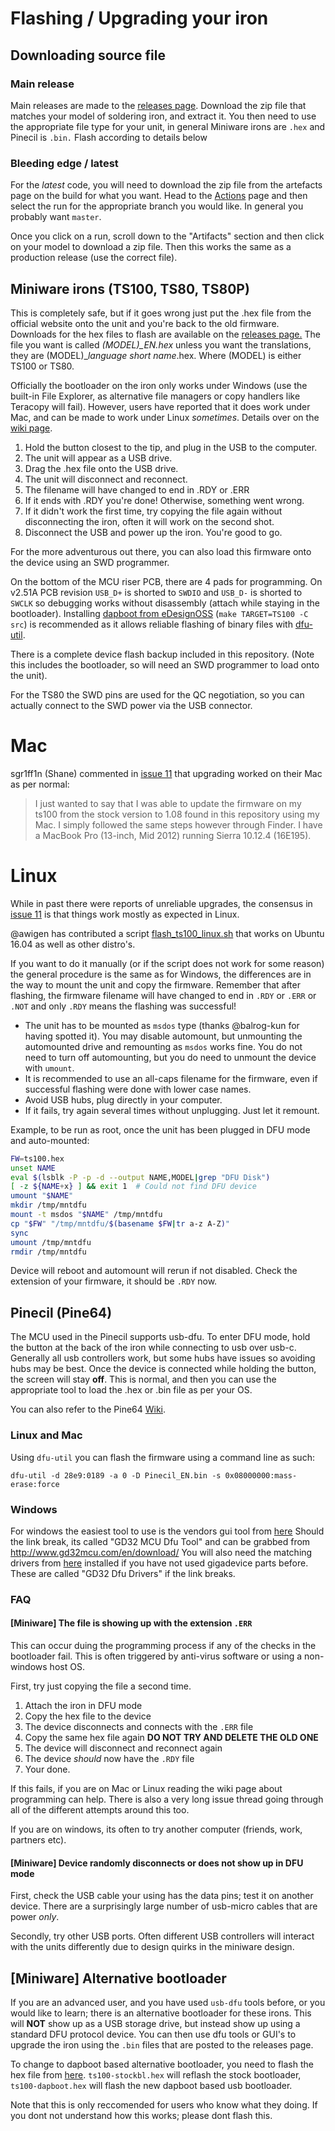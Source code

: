 # Flashing / Upgrading your iron

## Downloading source file

### Main release

Main releases are made to the [releases page](https://github.com/Ralim/IronOS/releases).
Download the zip file that matches your model of soldering iron, and extract it.
You then need to use the appropriate file type for your unit, in general Miniware irons are `.hex` and Pinecil is `.bin.`
Flash according to details below

### Bleeding edge / latest

For the _latest_ code, you will need to download the zip file from the artefacts page on the build for what you want.
Head to the [Actions](https://github.com/Ralim/IronOS/actions) page and then select the run for the appropriate branch you would like.
In general you probably want `master`.

Once you click on a run, scroll down to the "Artifacts" section and then click on your model to download a zip file.
Then this works the same as a production release (use the correct file).

## Miniware irons (TS100, TS80, TS80P)

This is completely safe, but if it goes wrong just put the .hex file from the official website onto the unit and you're back to the old firmware. Downloads for the hex files to flash are available on the [releases page.](https://github.com/Ralim/IronOS/releases) The file you want is called _(MODEL)\_EN.hex_ unless you want the translations, they are (MODEL)\__language short name_.hex. Where (MODEL) is either TS100 or TS80.

Officially the bootloader on the iron only works under Windows (use the built-in File Explorer, as alternative file managers or copy handlers like Teracopy will fail). However, users have reported that it does work under Mac, and can be made to work under Linux _sometimes_. Details over on the [wiki page](https://github.com/Ralim/ts100/wiki/Upgrading-Firmware).

1. Hold the button closest to the tip, and plug in the USB to the computer.
2. The unit will appear as a USB drive.
3. Drag the .hex file onto the USB drive.
4. The unit will disconnect and reconnect.
5. The filename will have changed to end in .RDY or .ERR
6. If it ends with .RDY you're done! Otherwise, something went wrong.
7. If it didn't work the first time, try copying the file again without disconnecting the iron, often it will work on the second shot.
8. Disconnect the USB and power up the iron. You're good to go.

For the more adventurous out there, you can also load this firmware onto the device using an SWD programmer.

On the bottom of the MCU riser PCB, there are 4 pads for programming. On v2.51A PCB revision `USB_D+` is shorted to `SWDIO` and `USB_D-` is shorted to `SWCLK` so debugging works without disassembly (attach while staying in the bootloader). Installing [dapboot from eDesignOSS](https://github.com/eDesignOSS/dapboot) (`make TARGET=TS100 -C src`) is recommended as it allows reliable flashing of binary files with [dfu-util](http://dfu-util.sourceforge.net/).

There is a complete device flash backup included in this repository. (Note this includes the bootloader, so will need an SWD programmer to load onto the unit).

For the TS80 the SWD pins are used for the QC negotiation, so you can actually connect to the SWD power via the USB connector.

# Mac

sgr1ff1n (Shane) commented in [issue 11](https://github.com/Ralim/ts100/issues/11) that upgrading worked on their Mac as per normal:

> I just wanted to say that I was able to update the firmware on my ts100 from the stock version to 1.08 found in this repository using my Mac. I simply followed the same steps however through Finder. I have a MacBook Pro (13-inch, Mid 2012) running Sierra 10.12.4 (16E195).

# Linux

While in past there were reports of unreliable upgrades, the consensus in [issue 11](https://github.com/Ralim/ts100/issues/11) is that things work mostly as expected in Linux.

@awigen has contributed a script [flash_ts100_linux.sh](https://raw.githubusercontent.com/Ralim/ts100/master/Flashing/flash_ts100_linux.sh) that works on Ubuntu 16.04 as well as other distro's.

If you want to do it manually (or if the script does not work for some reason) the general procedure is the same as for Windows, the differences are in the way to mount the unit and copy the firmware.
Remember that after flashing, the firmware filename will have changed to end in `.RDY` or `.ERR` or `.NOT` and only `.RDY` means the flashing was successful!

- The unit has to be mounted as `msdos` type (thanks @balrog-kun for having spotted it). You may disable automount, but unmounting the automounted drive and remounting as `msdos` works fine. You do not need to turn off automounting, but you do need to unmount the device with `umount`.
- It is recommended to use an all-caps filename for the firmware, even if successful flashing were done with lower case names.
- Avoid USB hubs, plug directly in your computer.
- If it fails, try again several times without unplugging. Just let it remount.

Example, to be run as root, once the unit has been plugged in DFU mode and auto-mounted:

```bash
FW=ts100.hex
unset NAME
eval $(lsblk -P -p -d --output NAME,MODEL|grep "DFU Disk")
[ -z ${NAME+x} ] && exit 1  # Could not find DFU device
umount "$NAME"
mkdir /tmp/mntdfu
mount -t msdos "$NAME" /tmp/mntdfu
cp "$FW" "/tmp/mntdfu/$(basename $FW|tr a-z A-Z)"
sync
umount /tmp/mntdfu
rmdir /tmp/mntdfu
```

Device will reboot and automount will rerun if not disabled.
Check the extension of your firmware, it should be `.RDY` now.

## Pinecil (Pine64)

The MCU used in the Pinecil supports usb-dfu.
To enter DFU mode, hold the button at the back of the iron while connecting to usb over usb-c.
Generally all usb controllers work, but some hubs have issues so avoiding hubs may be best.
Once the device is connected while holding the button, the screen will stay **off**.
This is normal, and then you can use the appropriate tool to load the .hex or .bin file as per your OS.

You can also refer to the Pine64 [Wiki](https://wiki.pine64.org/wiki/Pinecil).

### Linux and Mac

Using `dfu-util` you can flash the firmware using a command line as such:

```
dfu-util -d 28e9:0189 -a 0 -D Pinecil_EN.bin -s 0x08000000:mass-erase:force
```

### Windows

For windows the easiest tool to use is the vendors gui tool from [here](http://www.gd32mcu.com/download/down/document_id/176/path_type/1)
Should the link break, its called "GD32 MCU Dfu Tool" and can be grabbed from http://www.gd32mcu.com/en/download/
You will also need the matching drivers from [here](http://www.gd32mcu.com/download/down/document_id/244/path_type/1) installed if you have not used gigadevice parts before.
These are called "GD32 Dfu Drivers" if the link breaks.

### FAQ

#### [Miniware] The file is showing up with the extension `.ERR`

This can occur duing the programming process if any of the checks in the bootloader fail. This is often triggered by anti-virus software or using a non-windows host OS.

First, try just copying the file a second time.

1. Attach the iron in DFU mode
2. Copy the hex file to the device
3. The device disconnects and connects with the `.ERR` file
4. Copy the same hex file again **DO NOT TRY AND DELETE THE OLD ONE**
5. The device will disconnect and reconnect again
6. The device _should_ now have the `.RDY` file
7. Your done.

If this fails, if you are on Mac or Linux reading the wiki page about programming can help. There is also a very long issue thread going through all of the different attempts around this too.

If you are on windows, its often to try another computer (friends, work, partners etc).

#### [Miniware] Device randomly disconnects or does not show up in DFU mode

First, check the USB cable your using has the data pins; test it on another device. There are a surprisingly large number of usb-micro cables that are power _only_.

Secondly, try other USB ports. Often different USB controllers will interact with the units differently due to design quirks in the miniware design.

## [Miniware] Alternative bootloader

If you are an advanced user, and you have used `usb-dfu` tools before, or you would like to learn; there is an alternative bootloader for these irons.
This will **NOT** show up as a USB storage drive, but instead show up using a standard DFU protocol device. You can then use dfu tools or GUI's to upgrade the iron using the `.bin` files that are posted to the releases page.

To change to dapboot based alternative bootloader, you need to flash the hex file from [here](https://github.com/eDesignOSS/ts100-bl-flasher/releases).
`ts100-stockbl.hex` will reflash the stock bootloader, `ts100-dapboot.hex` will flash the new dapboot based usb bootloader.

Note that this is only reccomended for users who know what they doing. If you dont not understand how this works; please dont flash this.
